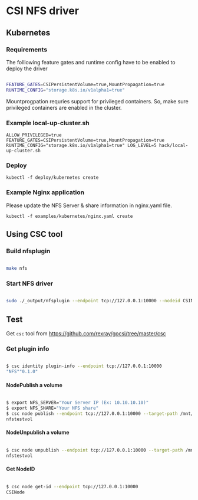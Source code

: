 # CSI NFS driver

## Kubernetes

### Requirements

The folllowing feature gates and runtime config have to be enabled to deploy the driver

```bash

FEATURE_GATES=CSIPersistentVolume=true,MountPropagation=true
RUNTIME_CONFIG="storage.k8s.io/v1alpha1=true"

```

Mountprogpation requries support for privileged containers. So, make sure privileged containers are enabled in the cluster.

### Example local-up-cluster.sh

```ALLOW_PRIVILEGED=true FEATURE_GATES=CSIPersistentVolume=true,MountPropagation=true RUNTIME_CONFIG="storage.k8s.io/v1alpha1=true" LOG_LEVEL=5 hack/local-up-cluster.sh```

### Deploy

```kubectl -f deploy/kubernetes create```

### Example Nginx application

Please update the NFS Server & share information in nginx.yaml file.

```kubectl -f examples/kubernetes/nginx.yaml create```

## Using CSC tool

### Build nfsplugin

```bash

make nfs

```


### Start NFS driver


```bash

sudo ./_output/nfsplugin --endpoint tcp://127.0.0.1:10000 --nodeid CSINode -v=5

```


## Test

Get ```csc``` tool from <https://github.com/rexray/gocsi/tree/master/csc>

### Get plugin info

```bash

$ csc identity plugin-info --endpoint tcp://127.0.0.1:10000
"NFS""0.1.0"

```


#### NodePublish a volume

```bash

$ export NFS_SERVER="Your Server IP (Ex: 10.10.10.10)"
$ export NFS_SHARE="Your NFS share"
$ csc node publish --endpoint tcp://127.0.0.1:10000 --target-path /mnt/nfs --attrib server=$NFS_SERVER --attrib share=$NFS_SHARE nfstestvol
nfstestvol

```

#### NodeUnpublish a volume

```bash

$ csc node unpublish --endpoint tcp://127.0.0.1:10000 --target-path /mnt/nfs nfstestvol
nfstestvol

```


#### Get NodeID

```bash

$ csc node get-id --endpoint tcp://127.0.0.1:10000
CSINode

```
